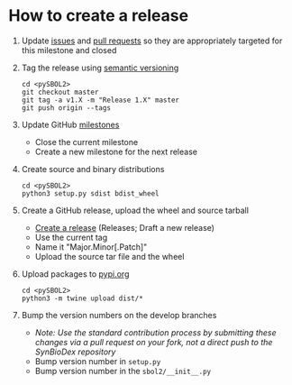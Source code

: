 # How to create a release

1. Update [issues](https://github.com/SynBioDex/pySBOL2/issues) and
   [pull requests](https://github.com/SynBioDex/pySBOL2/pulls) so they
   are appropriately targeted for this milestone and closed
1. Tag the release using [semantic versioning](http://semver.org)

   ```shell
   cd <pySBOL2>
   git checkout master
   git tag -a v1.X -m "Release 1.X" master
   git push origin --tags
   ```

1. Update GitHub [milestones](https://github.com/SynBioDex/pySBOL2/milestones)
   * Close the current milestone
   * Create a new milestone for the next release
1. Create source and binary distributions

   ```shell
   cd <pySBOL2>
   python3 setup.py sdist bdist_wheel
   ```

1. Create a GitHub release, upload the wheel and source tarball
   * [Create a release](https://github.com/SynBioDex/pySBOL2/releases/new) (Releases; Draft a new release)
   * Use the current tag
   * Name it "Major.Minor[.Patch]"
   * Upload the source tar file and the wheel
1. Upload packages to [pypi.org](https://pypi.org/project/sbol2/)

   ```shell
   cd <pySBOL2>
   python3 -m twine upload dist/*
   ```

1. Bump the version numbers on the develop branches
   * _Note: Use the standard contribution process by submitting these
     changes via a pull request on your fork, not a direct push to the
     SynBioDex repository_
   * Bump version number in `setup.py`
   * Bump version number in the `sbol2/__init__.py`

